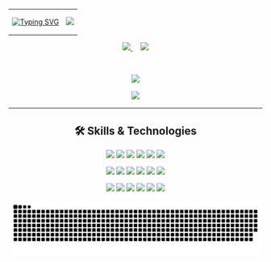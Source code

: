 <div align="center">

<table>
<tr>
<td>

[![Typing SVG](https://readme-typing-svg.demolab.com?font=Fira+Code&size=28&pause=1000&color=FF00FF&center=true&vCenter=true&width=435&lines=Hi%2C+I'm+Pratikshya;Cloud+%26+DevOps+Engineer;Automating+Infrastructure;Building+Reliable+Systems)](https://git.io/typing-svg)

</td>
<td>
  
<img src="https://media.giphy.com/media/11xBk5MoWjrYoE/giphy.gif" width="250"/>

</td>
</tr>
</table>

</div>

<p align="center">
  <a href="mailto:pratikshya.tech@gmail.com">
    <img src="https://cdn-icons-png.flaticon.com/512/732/732200.png" width="40px"/>
  </a>
  &nbsp;&nbsp;&nbsp;
  <a href="https://www.linkedin.com/in/daspratikshya/">
    <img src="https://cdn-icons-png.flaticon.com/512/174/174857.png" width="40px"/>
  </a>
</p>

<br> <!-- This adds space -->

<p align="center">
  <a href="https://skillicons.dev">
    <img src="https://skillicons.dev/icons?i=python,linux,aws,kubernetes,docker,terraform,prometheus,elasticsearch,vscode,redis,gitlab" />
  </a>
</p>

<p align="center">
  <img src="https://github-readme-stats.vercel.app/api/top-langs/?username=pratikshya-das&layout=compact&theme=radical" />
 
</p>



---

<h2 align="center">🛠️ Skills & Technologies</h2>

<p align="center">
  <!-- Row 1 -->
  <img src="https://img.shields.io/badge/Linux-FCC624?style=for-the-badge&logo=linux&logoColor=black"/>
  <img src="https://img.shields.io/badge/Ubuntu-E95420?style=for-the-badge&logo=ubuntu&logoColor=white"/>
  <img src="https://img.shields.io/badge/Python-3776AB?style=for-the-badge&logo=python&logoColor=white"/>
  <img src="https://img.shields.io/badge/Go-00ADD8?style=for-the-badge&logo=go&logoColor=white"/>
  <img src="https://img.shields.io/badge/Bash-4EAA25?style=for-the-badge&logo=gnu-bash&logoColor=white"/>
  <img src="https://img.shields.io/badge/Shell-FFD500?style=for-the-badge&logo=powershell&logoColor=black"/>
</p>

<p align="center">
  <!-- Row 2 -->
  <img src="https://img.shields.io/badge/Git-F05032?style=for-the-badge&logo=git&logoColor=white"/>
  <img src="https://img.shields.io/badge/GitHub-181717?style=for-the-badge&logo=github&logoColor=white"/>
  <img src="https://img.shields.io/badge/Docker-2496ED?style=for-the-badge&logo=docker&logoColor=white"/>
  <img src="https://img.shields.io/badge/Kubernetes-326CE5?style=for-the-badge&logo=kubernetes&logoColor=white"/>
  <img src="https://img.shields.io/badge/Terraform-7B42BC?style=for-the-badge&logo=terraform&logoColor=white"/>
  <img src="https://img.shields.io/badge/Ansible-EE0000?style=for-the-badge&logo=ansible&logoColor=white"/>
</p>

<p align="center">
  <!-- Row 3 -->
  <img src="https://img.shields.io/badge/GitHub_Actions-2088FF?style=for-the-badge&logo=github-actions&logoColor=white"/>
  <img src="https://img.shields.io/badge/Jenkins-D24939?style=for-the-badge&logo=jenkins&logoColor=white"/>
  <img src="https://img.shields.io/badge/AWS-232F3E?style=for-the-badge&logo=amazon-aws&logoColor=white"/>
  <img src="https://img.shields.io/badge/Prometheus-E6522C?style=for-the-badge&logo=prometheus&logoColor=white"/>
  <img src="https://img.shields.io/badge/Grafana-F46800?style=for-the-badge&logo=grafana&logoColor=white"/>
  <img src="https://img.shields.io/badge/Elastic-005571?style=for-the-badge&logo=elasticsearch&logoColor=white"/>
</p>



![snake gif](https://github.com/pratikshya-das/pratikshya-das/blob/output/github-contribution-grid-snake-dark.svg)
